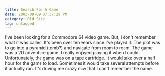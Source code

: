 ```yaml
---
title: Search For A Game
date: 2003-09-09 07:37:29 PM
category: Old Site
tag: untagged
---
```


I've been looking for a Commodore 64 video game. But, I don't remember what it was called. It's been over ten years since I've played it. The plot was to go into a pyramid (tomb?) and navigate from room to room. The game was a 2D adventure game. I really enjoyed playing it when I could. Unfortunately, the game was on a tape cartridge. It would take over a half hour for the game to load. Sometimes it would take several attempts before it actually ran. It's driving me crazy now that I can't remember the name.
